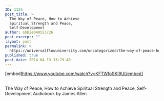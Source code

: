 ```yaml
---
ID: 1125
post_title: >
  The Way of Peace, How to Achieve
  Spiritual Strength and Peace,
  Self-Development
author: abbie04m553726
post_excerpt: ""
layout: post
permalink: >
  https://universalflowuniversity.com/uncategorized/the-way-of-peace-how-to-achieve-spiritual-strength-and-peace-self-development/
published: true
post_date: 2014-04-13 13:29:40
---
```

[embed]https://www.youtube.com/watch?v=KFTWfoSKl9U[/embed]</br></br>
<p>The Way of Peace, How to Achieve Spiritual Strength and Peace, Self-Development Audiobook by James Allen</p>